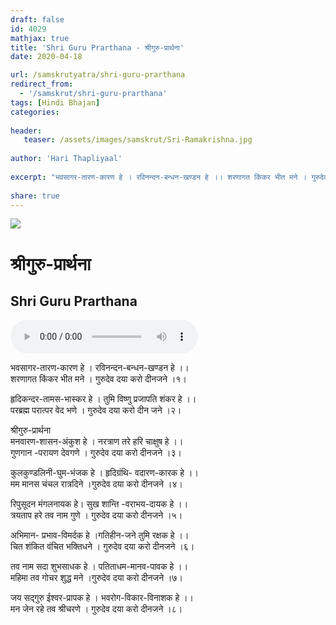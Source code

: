 ```yaml
---
draft: false
id: 4029    
mathjax: true    
title: 'Shri Guru Prarthana - श्रीगुरु-प्रार्थना'    
date: 2020-04-18    

url: /samskrutyatra/shri-guru-prarthana
redirect_from: 
  - '/samskrut/shri-guru-prarthana'
tags: [Hindi Bhajan]    
categories:    
    
header:    
   teaser: /assets/images/samskrut/Sri-Ramakrishna.jpg    
    
author: 'Hari Thapliyaal'    
    
excerpt: "भवसागर-तारण-कारण हे । रविनन्दन-बन्धन-खण्डन हे ।। शरणागत किंकर भीत मने । गुरुदेव दया करो दीनजने ।१। हृदिकन्दर-तामस-भास्कर हे । तुमि विष्णु प्रजापति शंकर हे ।। परब्रह्म परात्पर वेद भणे । गुरुदेव दया करो दीन जने ।२। श्रीगुरु-प्रार्थना मनवारण-शासन-अंकुश हे ।"
    
share: true    
---
```

![](/assets/images/samskrut/Sri-Ramakrishna.jpg)    
    
#  श्रीगुरु-प्रार्थना    
## Shri Guru Prarthana    
    
<audio controls>
  <source src="https://raw.githubusercontent.com/dasarpai/DAI-mp3/main/dasarpai-mp3/033-BhavSagarTaran.mp3" type="audio/mp3">
  Your browser does not support the audio element.
</audio>     
    
भवसागर-तारण-कारण हे । रविनन्दन-बन्धन-खण्डन हे ।।    
शरणागत  किंकर भीत मने । गुरुदेव दया करो दीनजने ।१।    
       
हृदिकन्दर-तामस-भास्कर हे । तुमि विष्णु प्रजापति शंकर हे ।।    
परब्रह्म परात्पर वेद भणे । गुरुदेव दया करो दीन जने ।२।    
    
श्रीगुरु-प्रार्थना    
मनवारण-शासन-अंकुश हे । नरत्राण तरे हरि चाक्षुष हे ।।    
गुणगान -परायण देवगणे । गुरुदेव दया करो दीनजने ।३।    
    
कुलकुण्डलिनी-घुम-भंजक हे । हृदिग्रंथि- वदारण-कारक हे ।।    
मम मानस चंचल रात्रदिने ।गुरुदेव दया करो दीनजने ।४।    
    
रिपुसूदन मंगलनायक हे। सुख शान्ति -वराभय-दायक  हे ।।    
त्रयताप हरे तव नाम गुणे । गुरुदेव दया करो दीनजने ।५।    
    
अभिमान- प्रभाव-विमर्दक हे ।गतिहीन-जने तुमि रक्षक हे ।।    
 चित शंकित वंचित भक्तिधने ।  गुरुदेव दया करो दीनजने ।६।    
    
तव नाम सदा शुभसाधक हे । पतिताधम-मानव-पावक हे ।।    
महिमा तव गोचर शुद्ध मने ।गुरुदेव दया करो दीनजने ।७।    
    
जय सद्गुरु ईश्वर-प्रापक हे । भवरोग-विकार-विनाशक हे ।।    
मन जेन रहे तव श्रीचरणे । गुरुदेव दया करो दीनजने ।८।    
    
